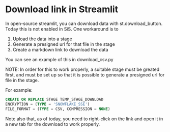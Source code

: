 # Download link in Streamlit

In open-source streamlit, you can download data with st.download_button. Today this
is not enabled in SiS. One workaround is to

1. Upload the data into a stage
2. Generate a presigned url for that file in the stage
3. Create a markdown link to download the data

You can see an example of this in download_csv.py

NOTE: In order for this to work properly, a suitable stage must be greated first, and
must be set up so that it is possible to generate a presigned url for file in the stage.

For example:

```sql
CREATE OR REPLACE STAGE TEMP_STAGE_DOWNLOAD
ENCRYPTION = (TYPE = 'SNOWFLAKE_SSE')
FILE_FORMAT = (TYPE = CSV, COMPRESSION = NONE)
```

Note also that, as of today, you need to right-click on the link and open it in a new tab for the download to work properly.
